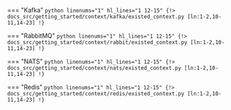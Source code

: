 === "Kafka"
    ```python linenums="1" hl_lines="1 12-15"
    {!> docs_src/getting_started/context/kafka/existed_context.py [ln:1-2,10-11,14-23] !}
    ```

=== "RabbitMQ"
    ```python linenums="1" hl_lines="1 12-15"
    {!> docs_src/getting_started/context/rabbit/existed_context.py [ln:1-2,10-11,14-23] !}
    ```

=== "NATS"
    ```python linenums="1" hl_lines="1 12-15"
    {!> docs_src/getting_started/context/nats/existed_context.py [ln:1-2,10-11,14-23] !}
    ```

=== "Redis"
    ```python linenums="1" hl_lines="1 12-15"
    {!> docs_src/getting_started/context/redis/existed_context.py [ln:1-2,10-11,14-23] !}
    ```
